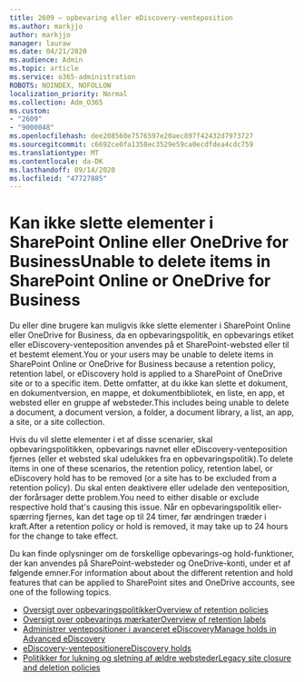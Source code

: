 ```yaml
---
title: 2609 – opbevaring eller eDiscovery-venteposition
ms.author: markjjo
author: markjjo
manager: lauraw
ms.date: 04/21/2020
ms.audience: Admin
ms.topic: article
ms.service: o365-administration
ROBOTS: NOINDEX, NOFOLLOW
localization_priority: Normal
ms.collection: Adm_O365
ms.custom:
- "2609"
- "9000048"
ms.openlocfilehash: dee208560e7576597e20aec897f42432d7973727
ms.sourcegitcommit: c6692ce0fa1358ec3529e59ca0ecdfdea4cdc759
ms.translationtype: MT
ms.contentlocale: da-DK
ms.lasthandoff: 09/14/2020
ms.locfileid: "47727885"
---
```

# <a name="unable-to-delete-items-in-sharepoint-online-or-onedrive-for-business"></a><span data-ttu-id="4cef1-102">Kan ikke slette elementer i SharePoint Online eller OneDrive for Business</span><span class="sxs-lookup"><span data-stu-id="4cef1-102">Unable to delete items in SharePoint Online or OneDrive for Business</span></span>

<span data-ttu-id="4cef1-103">Du eller dine brugere kan muligvis ikke slette elementer i SharePoint Online eller OneDrive for Business, da en opbevaringspolitik, en opbevarings etiket eller eDiscovery-venteposition anvendes på et SharePoint-websted eller til et bestemt element.</span><span class="sxs-lookup"><span data-stu-id="4cef1-103">You or your users may be unable to delete items in SharePoint Online or OneDrive for Business because a retention policy, retention label, or eDiscovery hold is applied to a SharePoint of OneDrive site or to a specific item.</span></span> <span data-ttu-id="4cef1-104">Dette omfatter, at du ikke kan slette et dokument, en dokumentversion, en mappe, et dokumentbibliotek, en liste, en app, et websted eller en gruppe af websteder.</span><span class="sxs-lookup"><span data-stu-id="4cef1-104">This includes being unable to delete a document, a document version, a folder, a document library, a list, an app, a site, or a site collection.</span></span> 

<span data-ttu-id="4cef1-105">Hvis du vil slette elementer i et af disse scenarier, skal opbevaringspolitikken, opbevarings navnet eller eDiscovery-venteposition fjernes (eller et websted skal udelukkes fra en opbevaringspolitik).</span><span class="sxs-lookup"><span data-stu-id="4cef1-105">To delete items in one of these scenarios, the retention policy, retention label, or eDiscovery hold has to be removed (or a site has to be excluded from a retention policy).</span></span> <span data-ttu-id="4cef1-106">Du skal enten deaktivere eller udelade den venteposition, der forårsager dette problem.</span><span class="sxs-lookup"><span data-stu-id="4cef1-106">You need to either disable or exclude respective hold that's causing this issue.</span></span> <span data-ttu-id="4cef1-107">Når en opbevaringspolitik eller-spærring fjernes, kan det tage op til 24 timer, før ændringen træder i kraft.</span><span class="sxs-lookup"><span data-stu-id="4cef1-107">After a retention policy or hold is removed, it may take up to 24 hours for the change to take effect.</span></span> 

<span data-ttu-id="4cef1-108">Du kan finde oplysninger om de forskellige opbevarings-og hold-funktioner, der kan anvendes på SharePoint-websteder og OneDrive-konti, under et af følgende emner.</span><span class="sxs-lookup"><span data-stu-id="4cef1-108">For information about about the different retention and hold features that can be applied to SharePoint sites and OneDrive accounts, see one of the following topics.</span></span>

- [<span data-ttu-id="4cef1-109">Oversigt over opbevaringspolitikker</span><span class="sxs-lookup"><span data-stu-id="4cef1-109">Overview of retention policies</span></span>](https://docs.microsoft.com/microsoft-365/compliance/retention-policies)
- [<span data-ttu-id="4cef1-110">Oversigt over opbevarings mærkater</span><span class="sxs-lookup"><span data-stu-id="4cef1-110">Overview of retention labels</span></span>](https://docs.microsoft.com/microsoft-365/compliance/labels)
- [<span data-ttu-id="4cef1-111">Administrer ventepositioner i avanceret eDiscovery</span><span class="sxs-lookup"><span data-stu-id="4cef1-111">Manage holds in Advanced eDiscovery</span></span>](https://docs.microsoft.com/microsoft-365/compliance/managing-holds)
- [<span data-ttu-id="4cef1-112">eDiscovery-ventepositioner</span><span class="sxs-lookup"><span data-stu-id="4cef1-112">eDiscovery holds</span></span>](https://docs.microsoft.com/microsoft-365/compliance/ediscovery-cases#step-4-place-content-locations-on-hold)
- [<span data-ttu-id="4cef1-113">Politikker for lukning og sletning af ældre websteder</span><span class="sxs-lookup"><span data-stu-id="4cef1-113">Legacy site closure and deletion policies</span></span>](https://support.office.com/article/Use-policies-for-site-closure-and-deletion-A8280D82-27FD-48C5-9ADF-8A5431208BA5)